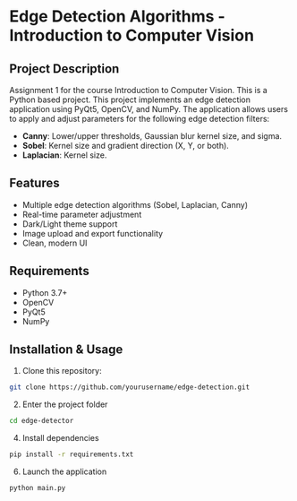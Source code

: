# Edge Detection Algorithms - Introduction to Computer Vision
## Project Description
Assignment 1 for the course Introduction to Computer Vision. This is a Python based project. This project implements an edge detection application using PyQt5, OpenCV, and NumPy. The application allows users to apply and adjust parameters for the following edge detection filters:  
- **Canny**: Lower/upper thresholds, Gaussian blur kernel size, and sigma.  
- **Sobel**: Kernel size and gradient direction (X, Y, or both).  
- **Laplacian**: Kernel size.
## Features
- Multiple edge detection algorithms (Sobel, Laplacian, Canny)
- Real-time parameter adjustment
- Dark/Light theme support
- Image upload and export functionality
- Clean, modern UI
## Requirements
- Python 3.7+
- OpenCV
- PyQt5
- NumPy
## Installation & Usage
1. Clone this repository:
```bash
git clone https://github.com/yourusername/edge-detection.git
```
2. Enter the project folder
```bash
cd edge-detector
```
4. Install dependencies
```bash
pip install -r requirements.txt
```
6. Launch the application
```bash
python main.py
```
